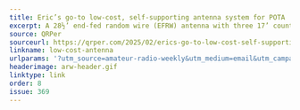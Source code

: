 ```yaml
---
title: Eric’s go-to low-cost, self-supporting antenna system for POTA
excerpt: A 28½’ end-fed random wire (EFRW) antenna with three 17’ counterpoise wires.
source: QRPer
sourceurl: https://qrper.com/2025/02/erics-go-to-low-cost-self-supporting-antenna-system-for-pota/
linkname: low-cost-antenna
urlparams: '?utm_source=amateur-radio-weekly&utm_medium=email&utm_campaign=newsletter'
headerimage: arw-header.gif
linktype: link
order: 8
issue: 369
---
```

